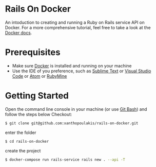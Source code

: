 # Rails On Docker
An intoduction to creating and running a Ruby on Rails service API on Docker. For a more comprehensive tutorial, feel free to take a look at the  [Docker docs](https://docs.docker.com/compose/rails/#restart-the-application).
# Prerequisites
  - Make sure [Docker](https://docs.docker.com/docker-for-windows/install/) is installed and running on your machine
  - Use the IDE of you preference, such as [Sublime Text](https://www.sublimetext.com/) or [Visual Studio Code](https://code.visualstudio.com/) or [Atom](https://atom.io/) or [RubyMine](https://www.jetbrains.com/ruby/)
# Getting Started
Open the command line console in your machine (or use [Git Bash](https://gitforwindows.org/)) and follow the steps below
Checkout:
```sh
$ git clone git@github.com:xanthopoulakis/rails-on-docker.git
```
enter the folder
```sh
$ cd rails-on-docker
```
create the project
```sh
$ docker-compose run rails-service rails new . --api -T
```
 